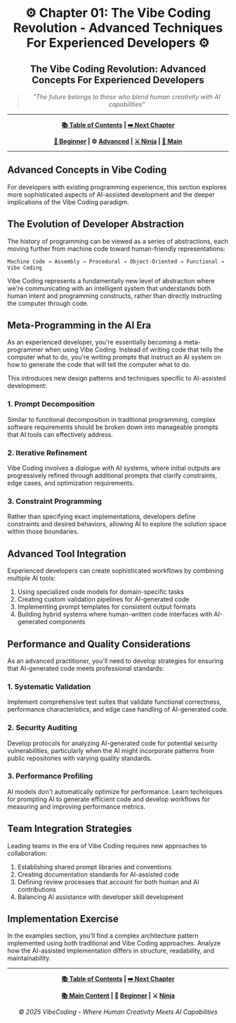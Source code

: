 <div align="center">

# ⚙️ Chapter 01: The Vibe Coding Revolution - Advanced Techniques For Experienced Developers ⚙️

</div>

<div align="center">

## **The Vibe Coding Revolution: Advanced Concepts For Experienced Developers**

</div>

<div align="center">

> *"The future belongs to those who blend human creativity with AI capabilities"*

</div>

---

<div align="center">

**[📚 Table of Contents](../README.md) | [➡️ Next Chapter](../Chapter_02/Chapter_02_Advanced.md)**

</div>

<div align="center">

**[🔰 Beginner](./Chapter_01_Beginner.md) | ⚙️ [Advanced](./Chapter_01_Advanced.md) | [⚔️ Ninja](./Chapter_01_Ninja.md) | [📝 Main](./Chapter_01_Main.md)**

</div>

---

## Advanced Concepts in Vibe Coding

For developers with existing programming experience, this section explores more sophisticated aspects of AI-assisted development and the deeper implications of the Vibe Coding paradigm.

## The Evolution of Developer Abstraction

The history of programming can be viewed as a series of abstractions, each moving further from machine code toward human-friendly representations:

```
Machine Code → Assembly → Procedural → Object-Oriented → Functional → Vibe Coding
```

Vibe Coding represents a fundamentally new level of abstraction where we're communicating with an intelligent system that understands both human intent and programming constructs, rather than directly instructing the computer through code.

## Meta-Programming in the AI Era

As an experienced developer, you're essentially becoming a meta-programmer when using Vibe Coding. Instead of writing code that tells the computer what to do, you're writing prompts that instruct an AI system on how to generate the code that will tell the computer what to do.

This introduces new design patterns and techniques specific to AI-assisted development:

### 1. Prompt Decomposition

Similar to functional decomposition in traditional programming, complex software requirements should be broken down into manageable prompts that AI tools can effectively address.

### 2. Iterative Refinement

Vibe Coding involves a dialogue with AI systems, where initial outputs are progressively refined through additional prompts that clarify constraints, edge cases, and optimization requirements.

### 3. Constraint Programming

Rather than specifying exact implementations, developers define constraints and desired behaviors, allowing AI to explore the solution space within those boundaries.

## Advanced Tool Integration

Experienced developers can create sophisticated workflows by combining multiple AI tools:

1. Using specialized code models for domain-specific tasks
2. Creating custom validation pipelines for AI-generated code
3. Implementing prompt templates for consistent output formats
4. Building hybrid systems where human-written code interfaces with AI-generated components

## Performance and Quality Considerations

As an advanced practitioner, you'll need to develop strategies for ensuring that AI-generated code meets professional standards:

### 1. Systematic Validation

Implement comprehensive test suites that validate functional correctness, performance characteristics, and edge case handling of AI-generated code.

### 2. Security Auditing

Develop protocols for analyzing AI-generated code for potential security vulnerabilities, particularly when the AI might incorporate patterns from public repositories with varying quality standards.

### 3. Performance Profiling

AI models don't automatically optimize for performance. Learn techniques for prompting AI to generate efficient code and develop workflows for measuring and improving performance metrics.

## Team Integration Strategies

Leading teams in the era of Vibe Coding requires new approaches to collaboration:

1. Establishing shared prompt libraries and conventions
2. Creating documentation standards for AI-assisted code
3. Defining review processes that account for both human and AI contributions
4. Balancing AI assistance with developer skill development

## Implementation Exercise

In the examples section, you'll find a complex architecture pattern implemented using both traditional and Vibe Coding approaches. Analyze how the AI-assisted implementation differs in structure, readability, and maintainability.

---

<div align="center">

**[📚 Table of Contents](../../README.md) | [➡️ Next Chapter](../Chapter_02/Chapter_02_Advanced.md)**

</div>

<div align="center">

**[📚 Main Content](./Chapter_01_Main.md) | 🔰 [Beginner](./Chapter_01_Beginner.md) | ⚔️ [Ninja](./Chapter_01_Ninja.md)**

</div>

<div align="center">

*© 2025 VibeCoding - Where Human Creativity Meets AI Capabilities*

</div>
